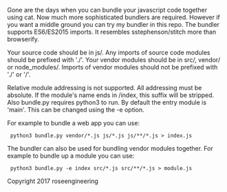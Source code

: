 
Gone are the days when you can bundle your javascript code together
using cat.  Now much more sophisticated bundlers are required.
However if you want a middle ground you can try my bundler in this repo.
The bundler supports ES6/ES2015 imports.  It resembles sstephenson/stitch
more than browserify.  

Your source code should be in js/.  Any imports of source code
modules should be prefixed with './'.  Your vendor modules
should be in src/, vendor/ or node_modules/.  Imports of vendor modules
should not be prefixed with './' or '/'.

Relative module addressing is not supported.  All addressing must
be absolute.  If the module's name ends in /index, this suffix will be
stripped.  Also bundle.py requires python3 to run.  By default the
entry module is 'main'.  This can be changed using the -e option.

For example to bundle a web app you can use:

     python3 bundle.py vendor/*.js js/*.js js/**/*.js > index.js

The bundler can also be used for bundling vendor modules together.
For example to bundle up a module you can use: 

     python3 bundle.py -e index src/*.js src/**/*.js > module.js

Copyright 2017 roseengineering
